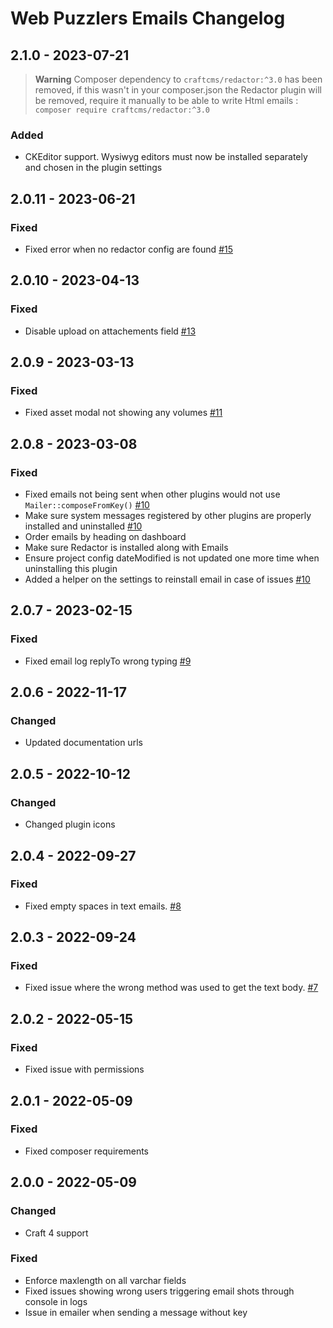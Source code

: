# Web Puzzlers Emails Changelog

## 2.1.0 - 2023-07-21

> **Warning**
> Composer dependency to `craftcms/redactor:^3.0` has been removed, if this wasn't in your composer.json the Redactor plugin will be removed, require it manually to be able to write Html emails : `composer require craftcms/redactor:^3.0`

### Added
- CKEditor support. Wysiwyg editors must now be installed separately and chosen in the plugin settings

## 2.0.11 - 2023-06-21

### Fixed

- Fixed error when no redactor config are found [#15](https://github.com/ryssbowh/craft-emails/issues/15)

## 2.0.10 - 2023-04-13

### Fixed

- Disable upload on attachements field [#13](https://github.com/ryssbowh/craft-emails/issues/13)

## 2.0.9 - 2023-03-13

### Fixed

- Fixed asset modal not showing any volumes [#11](https://github.com/ryssbowh/craft-emails/issues/11)

## 2.0.8 - 2023-03-08

### Fixed

- Fixed emails not being sent when other plugins would not use `Mailer::composeFromKey()` [#10](https://github.com/ryssbowh/craft-emails/issues/10)
- Make sure system messages registered by other plugins are properly installed and uninstalled [#10](https://github.com/ryssbowh/craft-emails/issues/10)
- Order emails by heading on dashboard
- Make sure Redactor is installed along with Emails
- Ensure project config dateModified is not updated one more time when uninstalling this plugin
- Added a helper on the settings to reinstall email in case of issues [#10](https://github.com/ryssbowh/craft-emails/issues/10)

## 2.0.7 - 2023-02-15

### Fixed

- Fixed email log replyTo wrong typing [#9](https://github.com/ryssbowh/craft-emails/issues/9)

## 2.0.6 - 2022-11-17

### Changed

- Updated documentation urls

## 2.0.5 - 2022-10-12

### Changed

- Changed plugin icons

## 2.0.4 - 2022-09-27

### Fixed

- Fixed empty spaces in text emails. [#8](https://github.com/ryssbowh/craft-emails/issues/8)

## 2.0.3 - 2022-09-24

### Fixed

- Fixed issue where the wrong method was used to get the text body. [#7](https://github.com/ryssbowh/craft-emails/issues/7)

## 2.0.2 - 2022-05-15

### Fixed

- Fixed issue with permissions

## 2.0.1 - 2022-05-09

### Fixed

- Fixed composer requirements

## 2.0.0 - 2022-05-09

### Changed

- Craft 4 support

### Fixed

- Enforce maxlength on all varchar fields
- Fixed issues showing wrong users triggering email shots through console in logs
- Issue in emailer when sending a message without key